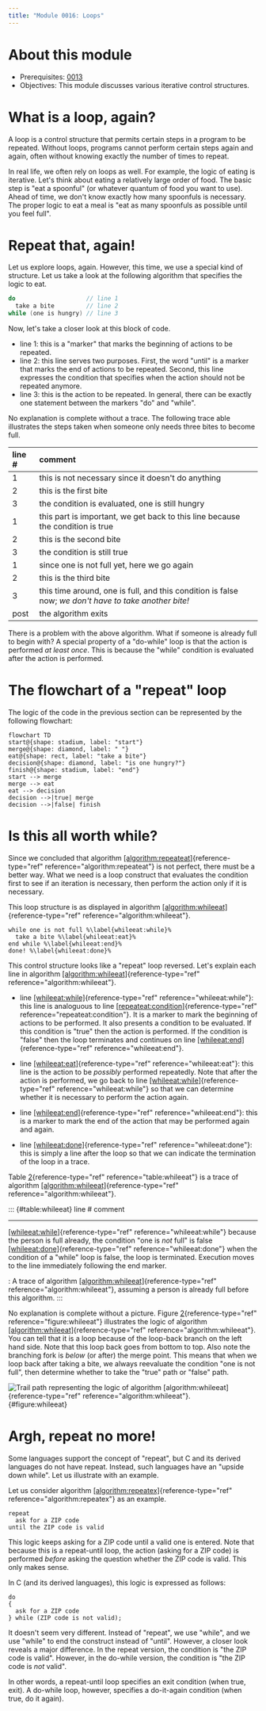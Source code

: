 ```yaml
---
title: "Module 0016: Loops"
---
```


# About this module

-   Prerequisites: [0013](../0013/mdModule.html)
-   Objectives: This module discusses various iterative control
    structures.

# What is a loop, again?

A loop is a control structure that permits certain steps in a program to
be repeated. Without loops, programs cannot perform certain steps again
and again, often without knowing exactly the number of times to repeat.

In real life, we often rely on loops as well. For example, the logic of
eating is iterative. Let's think about eating a relatively large order
of food. The basic step is "eat a spoonful" (or whatever quantum of food
you want to use). Ahead of time, we don't know exactly how many
spoonfuls is necessary. The proper logic to eat a meal is "eat as many
spoonfuls as possible until you feel full".

# Repeat that, again!

Let us explore loops, again. However, this time, we use a special kind
of structure. Let us take a look at the following algorithm that specifies the logic to eat.

```c
do                    // line 1
  take a bite         // line 2
while (one is hungry) // line 3
```

Now, let's take a closer look at this block of code.

-   line 1: this is a "marker" that marks the
    beginning of actions to be repeated.
-   line
    2: this line serves two purposes.
    First, the word "until" is a marker that marks the end of actions to
    be repeated. Second, this line expresses the condition that
    specifies when the action should not be repeated anymore.
-   line 3: this is the action to be repeated. In
    general, there can be exactly one statement between the markers
    "do" and "while".

No explanation is complete without a trace. The following trace able
illustrates the steps taken when someone only needs three bites to
become full.

|line #|comment|
|:-|:-|
|1|this is not necessary since it doesn't do anything|
|2|this is the first bite|
|3|the condition is evaluated, one is still hungry|
|1|this part is important, we get back to this line because the condition is true|
|2|this is the second bite|
|3|the condition is still true|
|1|since one is not full yet, here we go again|
|2|this is the third bite|
|3|this time around, one is full, and this condition is false now; *we don't have to take another bite!*|
|post|the algorithm exits|

There is a problem with the above algorithm. What if someone is already full to begin with? A
special property of a "do-while" loop is that the action is performed *at
least once*. This is because the "while" condition is evaluated after
the action is performed.

# The flowchart of a "repeat" loop

The logic of the code in the previous section can be represented by the following flowchart:

```mermaid
flowchart TD
start@{shape: stadium, label: "start"}
merge@{shape: diamond, label: " "}
eat@{shape: rect, label: "take a bite"}
decision@{shape: diamond, label: "is one hungry?"}
finish@{shape: stadium, label: "end"}
start --> merge
merge --> eat
eat --> decision
decision -->|true| merge
decision -->|false| finish
```

# Is this all worth while?

Since we concluded that algorithm
[\[algorithm:repeateat\]](#algorithm:repeateat){reference-type="ref"
reference="algorithm:repeateat"} is not perfect, there must be a better
way. What we need is a loop construct that evaluates the condition first
to see if an iteration is necessary, then perform the action only if it
is necessary.

This loop structure is as displayed in algorithm
[\[algorithm:whileeat\]](#algorithm:whileeat){reference-type="ref"
reference="algorithm:whileeat"}.

``` {#algorithm:whileeat .numberLines .pseudocode language="pseudocode" numbers="left" caption="Correct eating logic" label="algorithm:whileeat"}
while one is not full %\label{whileeat:while}%
  take a bite %\label{whileeat:eat}%
end while %\label{whileeat:end}%
done! %\label{whileeat:done}%
```

This control structure looks like a "repeat" loop reversed. Let's
explain each line in algorithm
[\[algorithm:whileeat\]](#algorithm:whileeat){reference-type="ref"
reference="algorithm:whileeat"}.

-   line [\[whileeat:while\]](#whileeat:while){reference-type="ref"
    reference="whileeat:while"}: this line is analoguous to line
    [\[repeateat:condition\]](#repeateat:condition){reference-type="ref"
    reference="repeateat:condition"}. It is a marker to mark the
    beginning of actions to be performed. It also presents a condition
    to be evaluated. If this condition is "true" then the action is
    performed. If the condition is "false" then the loop terminates and
    continues on line
    [\[whileeat:end\]](#whileeat:end){reference-type="ref"
    reference="whileeat:end"}.

-   line [\[whileeat:eat\]](#whileeat:eat){reference-type="ref"
    reference="whileeat:eat"}: this line is the action to be *possibly*
    performed repeatedly. Note that after the action is performed, we go
    back to line
    [\[whileeat:while\]](#whileeat:while){reference-type="ref"
    reference="whileeat:while"} so that we can determine whether it is
    necessary to perform the action again.

-   line [\[whileeat:end\]](#whileeat:end){reference-type="ref"
    reference="whileeat:end"}: this is a marker to mark the end of the
    action that may be performed again and again.

-   line [\[whileeat:done\]](#whileeat:done){reference-type="ref"
    reference="whileeat:done"}: this is simply a line after the loop so
    that we can indicate the termination of the loop in a trace.

Table [2](#table:whileeat){reference-type="ref"
reference="table:whileeat"} is a trace of algorithm
[\[algorithm:whileeat\]](#algorithm:whileeat){reference-type="ref"
reference="algorithm:whileeat"}.

::: {#table:whileeat}
  line \#                                                                                  comment
  ---------------------------------------------------------------------------------------- ------------------------------------------------------------------------------------------------------------------------------------------
  [\[whileeat:while\]](#whileeat:while){reference-type="ref" reference="whileeat:while"}   because the person is full already, the condition "one is *not* full" is false
  [\[whileeat:done\]](#whileeat:done){reference-type="ref" reference="whileeat:done"}      when the condition of a "while" loop is false, the loop is terminated. Execution moves to the line immediately following the end marker.

  : A trace of algorithm
  [\[algorithm:whileeat\]](#algorithm:whileeat){reference-type="ref"
  reference="algorithm:whileeat"}, assuming a person is already full
  before this algorithm.
:::

No explanation is complete without a picture. Figure
[2](#figure:whileeat){reference-type="ref" reference="figure:whileeat"}
illustrates the logic of algorithm
[\[algorithm:whileeat\]](#algorithm:whileeat){reference-type="ref"
reference="algorithm:whileeat"}. You can tell that it is a loop because
of the loop-back branch on the left hand side. Note that this loop back
goes from bottom to top. Also note the branching fork is *below* (or
after) the merge point. This means that when we loop back after taking a
bite, we always reevaluate the condition "one is not full", then
determine whether to take the "true" path or "false" path.

![Trail path representing the logic of algorithm
[\[algorithm:whileeat\]](#algorithm:whileeat){reference-type="ref"
reference="algorithm:whileeat"}.](whileeat){#figure:whileeat}

# Argh, repeat no more!

Some languages support the concept of "repeat", but C and its derived
languages do not have repeat. Instead, such languages have an "upside
down while". Let us illustrate with an example.

Let us consider algorithm
[\[algorithm:repeatex\]](#algorithm:repeatex){reference-type="ref"
reference="algorithm:repeatex"} as an example.

``` {#algorithm:repeatex .numberLines .pseudocode language="pseudocode" numbers="left" label="algorithm:repeatex" caption="Repeat-until example to illustrate an upside-down while loop."}
repeat
  ask for a ZIP code
until the ZIP code is valid
```

This logic keeps asking for a ZIP code until a valid one is entered.
Note that because this is a repeat-until loop, the action (asking for a
ZIP code) is performed *before* asking the question whether the ZIP code
is valid. This only makes sense.

In C (and its derived languages), this logic is expressed as follows:

    do
    {
      ask for a ZIP code
    } while (ZIP code is not valid);

It doesn't seem very different. Instead of "repeat", we use "while", and
we use "while" to end the construct instead of "until". However, a
closer look reveals a major difference. In the repeat version, the
condition is "the ZIP code is valid". However, in the do-while version,
the condition is "the ZIP code is *not* valid".

In other words, a repeat-until loop specifies an exit condition (when
true, exit). A do-while loop, however, specifies a do-it-again condition
(when true, do it again).
